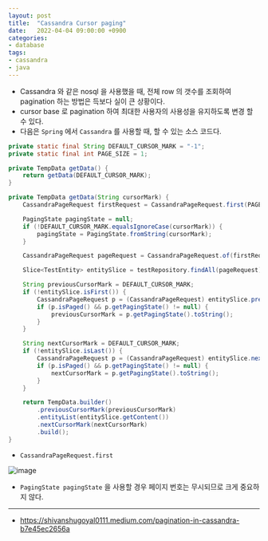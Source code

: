 ```yaml
---
layout: post
title:  "Cassandra Cursor paging"
date:   2022-04-04 09:00:00 +0900
categories:
- database
tags:
- cassandra
- java
---
```


- Cassandra 와 같은 nosql 을 사용했을 때, 전체 row 의 갯수를 조회하여 pagination 하는 방법은 득보다 실이 큰 상황이다.
- cursor base 로 pagination 하여 최대한 사용자의 사용성을 유지하도록 변경 할 수 있다.
- 다음은 `Spring` 에서 `Cassandra` 를 사용할 때, 할 수 있는 소스 코드다.

```java
private static final String DEFAULT_CURSOR_MARK = "-1";
private static final int PAGE_SIZE = 1;

private TempData getData() {
	return getData(DEFAULT_CURSOR_MARK);
}

private TempData getData(String cursorMark) {
	CassandraPageRequest firstRequest = CassandraPageRequest.first(PAGE_SIZE); //첫번째 페이지가 아닐 경우 오류가 발생함.

	PagingState pagingState = null;
	if (!DEFAULT_CURSOR_MARK.equalsIgnoreCase(cursorMark)) {
		pagingState = PagingState.fromString(cursorMark);
	}

	CassandraPageRequest pageRequest = CassandraPageRequest.of(firstRequest, pagingState);

	Slice<TestEntity> entitySlice = testRepository.findAll(pageRequest);

	String previousCursorMark = DEFAULT_CURSOR_MARK;
	if (!entitySlice.isFirst()) {
		CassandraPageRequest p = (CassandraPageRequest) entitySlice.previousPageable();
		if (p.isPaged() && p.getPagingState() != null) {
			previousCursorMark = p.getPagingState().toString();
		}
	}

	String nextCursorMark = DEFAULT_CURSOR_MARK;
	if (!entitySlice.isLast()) {
		CassandraPageRequest p = (CassandraPageRequest) entitySlice.nextPageable();
		if (p.isPaged() && p.getPagingState() != null) {
			nextCursorMark = p.getPagingState().toString();
		}
	}

	return TempData.builder()
		.previousCursorMark(previousCursorMark)
		.entityList(entitySlice.getContent())
		.nextCursorMark(nextCursorMark)
		.build();
}
```

- `CassandraPageRequest.first`

![image](https://user-images.githubusercontent.com/13219787/161558268-17b4c908-ebb8-4074-9689-effcd056ddff.png)


- `PagingState pagingState` 을 사용할 경우 페이지 번호는 무시되므로 크게 중요하지 않다.


---
- https://shivanshugoyal0111.medium.com/pagination-in-cassandra-b7e45ec2656a